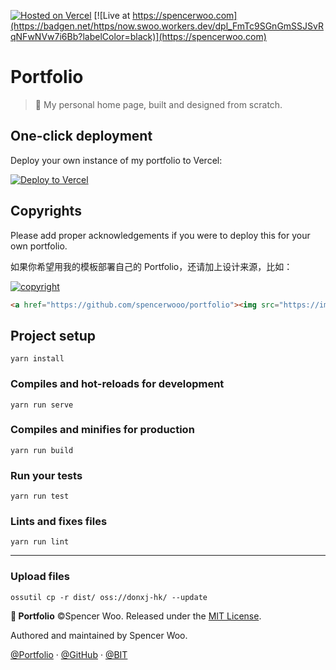 [![Hosted on Vercel](https://badgen.net/badge/Vercel/$%20now%20spencerwooo%2Fportfolio/001122?icon=zeit&labelColor=black)](https://vercel.com/spencerwoo/home)
[![Live at https://spencerwoo.com](https://badgen.net/https/now.swoo.workers.dev/dpl_FmTc9SGnGmSSJSvRqNFwNVw7i6Bb?labelColor=black)](https://spencerwoo.com)

# Portfolio

> 🍌 My personal home page, built and designed from scratch.

<!-- [![Netlify Status](https://api.netlify.com/api/v1/badges/b78fe007-3630-48ab-9476-d4abf49459f6/deploy-status)](https://app.netlify.com/sites/spencer/deploys) -->

## One-click deployment

Deploy your own instance of my portfolio to Vercel:

[![Deploy to Vercel](https://vercel.com/button)](https://vercel.com/import/project?template=spencerwooo%2Fportfolio)

## Copyrights

Please add proper acknowledgements if you were to deploy this for your own portfolio.

如果你希望用我的模板部署自己的 Portfolio，还请加上设计来源，比如：

[![copyright](https://img.shields.io/badge/Designed%20by-github.com%2Fspencerwooo-black?logo=github&style=for-the-badge&labelColor=24292e)](https://github.com/spencerwooo/portfolio)

```html
<a href="https://github.com/spencerwooo/portfolio"><img src="https://img.shields.io/badge/Designed%20by-github.com%2Fspencerwooo-black?logo=github&style=for-the-badge&labelColor=24292e" alt="copyright"/></a>
```

## Project setup

```
yarn install
```

### Compiles and hot-reloads for development

```
yarn run serve
```

### Compiles and minifies for production

```
yarn run build
```

### Run your tests

```
yarn run test
```

### Lints and fixes files

```
yarn run lint
```

---

### Upload files

```
ossutil cp -r dist/ oss://donxj-hk/ --update
```

**🍌 Portfolio** ©Spencer Woo. Released under the [MIT License](./LICENSE).

Authored and maintained by Spencer Woo.

[@Portfolio](https://spencerwoo.com) · [@GitHub](https://github.com/spencerwooo) · [@BIT](http://www.bit.edu.cn/)
